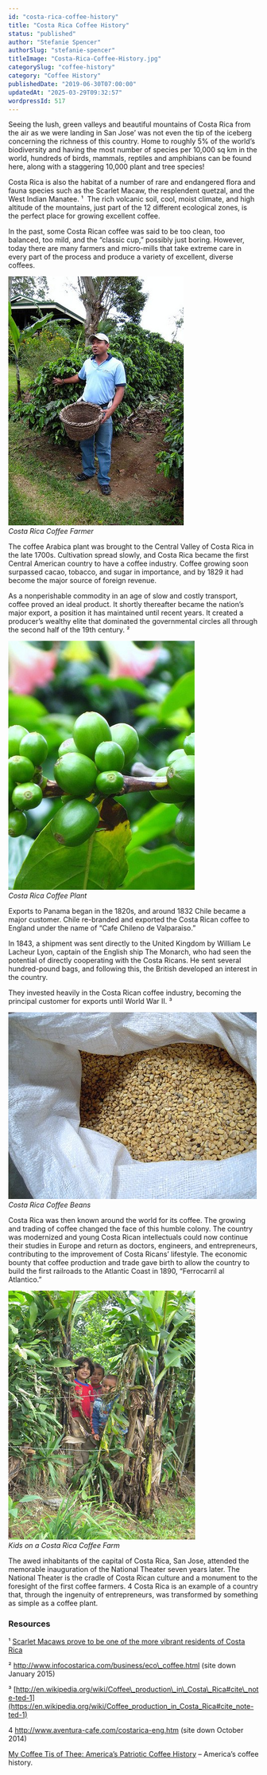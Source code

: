 ```yaml
---
id: "costa-rica-coffee-history"
title: "Costa Rica Coffee History"
status: "published"
author: "Stefanie Spencer"
authorSlug: "stefanie-spencer"
titleImage: "Costa-Rica-Coffee-History.jpg"
categorySlug: "coffee-history"
category: "Coffee History"
publishedDate: "2019-06-30T07:00:00"
updatedAt: "2025-03-29T09:32:57"
wordpressId: 517
---
```


Seeing the lush, green valleys and beautiful mountains of Costa Rica from the air as we were landing in San Jose’ was not even the tip of the iceberg concerning the richness of this country. Home to roughly 5% of the world’s biodiversity and having the most number of species per 10,000 sq km in the world, hundreds of birds, mammals, reptiles and amphibians can be found here, along with a staggering 10,000 plant and tree species!

Costa Rica is also the habitat of a number of rare and endangered flora and fauna species such as the Scarlet Macaw, the resplendent quetzal, and the West Indian Manatee. ¹  The rich volcanic soil, cool, moist climate, and high altitude of the mountains, just part of the 12 different ecological zones, is the perfect place for growing excellent coffee.

In the past, some Costa Rican coffee was said to be too clean, too balanced, too mild, and the “classic cup,” possibly just boring. However, today there are many farmers and micro-mills that take extreme care in every part of the process and produce a variety of excellent, diverse coffees.

![Costa Rica Coffee Farmer](costa-rica-coffee-farmer1.jpg)  
*Costa Rica Coffee Farmer*

The coffee Arabica plant was brought to the Central Valley of Costa Rica in the late 1700s. Cultivation spread slowly, and Costa Rica became the first Central American country to have a coffee industry. Coffee growing soon surpassed cacao, tobacco, and sugar in importance, and by 1829 it had become the major source of foreign revenue.

As a nonperishable commodity in an age of slow and costly transport, coffee proved an ideal product. It shortly thereafter became the nation’s major export, a position it has maintained until recent years. It created a producer’s wealthy elite that dominated the governmental circles all through the second half of the 19th century. ²

![Costa Rica Coffee Plant](costa-rica-coffee-plant.jpg)  
*Costa Rica Coffee Plant*

Exports to Panama began in the 1820s, and around 1832 Chile became a major customer. Chile re-branded and exported the Costa Rican coffee to England under the name of “Cafe Chileno de Valparaiso.”

In 1843, a shipment was sent directly to the United Kingdom by William Le Lacheur Lyon, captain of the English ship The Monarch, who had seen the potential of directly cooperating with the Costa Ricans. He sent several hundred-pound bags, and following this, the British developed an interest in the country.

They invested heavily in the Costa Rican coffee industry, becoming the principal customer for exports until World War II. ³

![Costa Rica Coffee Beans](costa-rica-coffee-beans-green.jpg)  
*Costa Rica Coffee Beans*

Costa Rica was then known around the world for its coffee. The growing and trading of coffee changed the face of this humble colony. The country was modernized and young Costa Rican intellectuals could now continue their studies in Europe and return as doctors, engineers, and entrepreneurs, contributing to the improvement of Costa Ricans’ lifestyle. The economic bounty that coffee production and trade gave birth to allow the country to build the first railroads to the Atlantic Coast in 1890, “Ferrocarril al Atlantico.”

![Kids on a Costa Rica Coffee Farm](kids-on-costa-rica-coffee-farm.jpg)  
*Kids on a Costa Rica Coffee Farm*

The awed inhabitants of the capital of Costa Rica, San Jose, attended the memorable inauguration of the National Theater seven years later. The National Theater is the cradle of Costa Rican culture and a monument to the foresight of the first coffee farmers. 4 Costa Rica is an example of a country that, through the ingenuity of entrepreneurs, was transformed by something as simple as a coffee plant.

### Resources

¹ [Scarlet Macaws prove to be one of the more vibrant residents of Costa Rica](https://www.govisitcostarica.com/travelInfo/flora-fauna/vibrant-scarlet-macaw.asp)

² http://www.infocostarica.com/business/eco\_coffee.html (site down January 2015)

³ [http://en.wikipedia.org/wiki/Coffee\_production\_in\_Costa\_Rica#cite\_note-ted-1](https://en.wikipedia.org/wiki/Coffee_production_in_Costa_Rica#cite_note-ted-1)

4 http://www.aventura-cafe.com/costarica-eng.htm (site down October 2014)

[My Coffee Tis of Thee: America’s Patriotic Coffee History](/my-coffee-tis-of-thee/) – America’s coffee history.
